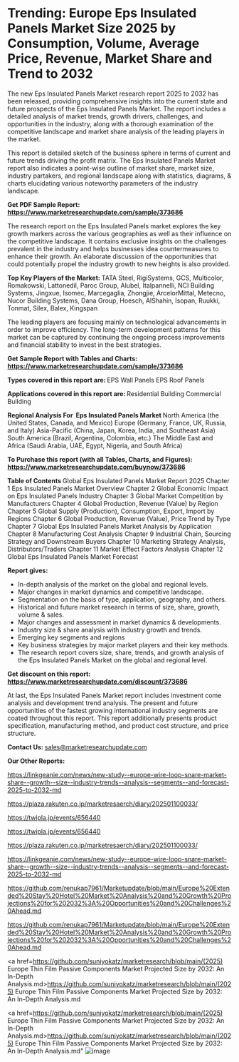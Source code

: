 # Trending: Europe Eps Insulated Panels Market Size 2025 by Consumption, Volume, Average Price, Revenue, Market Share and Trend to 2032

The new Eps Insulated Panels Market research report 2025 to 2032 has been released, providing comprehensive insights into the current state and future prospects of the Eps Insulated Panels Market. The report includes a detailed analysis of market trends, growth drivers, challenges, and opportunities in the industry, along with a thorough examination of the competitive landscape and market share analysis of the leading players in the market.

This report is detailed sketch of the business sphere in terms of current and future trends driving the profit matrix. The Eps Insulated Panels Market report also indicates a point-wise outline of market share, market size, industry partakers, and regional landscape along with statistics, diagrams, &amp; charts elucidating various noteworthy parameters of the industry landscape.

<strong><b>Get PDF Sample Report: <a href=https://www.marketresearchupdate.com/sample/373686>https://www.marketresearchupdate.com/sample/373686</a></b></strong>

The research report on the Eps Insulated Panels market explores the key growth markers across the various geographies as well as their influence on the competitive landscape. It contains exclusive insights on the challenges prevalent in the industry and helps businesses idea countermeasures to enhance their growth. An elaborate discussion of the opportunities that could potentially propel the industry growth to new heights is also provided.

<strong><b>Top Key Players of the Market:
</b></strong>TATA Steel, RigiSystems, GCS, Multicolor, Romakowski, Lattonedil, Paroc Group, Alubel, Italpannelli, NCI Building Systems, Jingxue, Isomec, Marcegaglia, Zhongjie, ArcelorMittal, Metecno, Nucor Building Systems, Dana Group, Hoesch, AlShahin, Isopan, Ruukki, Tonmat, Silex, Balex, Kingspan<strong><b>
</b></strong>

The leading players are focusing mainly on technological advancements in order to improve efficiency. The long-term development patterns for this market can be captured by continuing the ongoing process improvements and financial stability to invest in the best strategies.

<strong><b>Get Sample Report with Tables and Charts: <a href=https://www.marketresearchupdate.com/sample/373686>https://www.marketresearchupdate.com/sample/373686</a></b></strong>

<strong><b>Types covered in this report are:
</b></strong>EPS Wall Panels
EPS Roof Panels<strong><b>
</b></strong>

<strong><b>Applications covered in this report are:
</b></strong>Residential Building
Commercial Building<strong><b>
</b></strong>

<strong><b>Regional Analysis For  Eps Insulated Panels Market</b></strong><strong><b>
</b></strong>North America (the United States, Canada, and Mexico)
Europe (Germany, France, UK, Russia, and Italy)
Asia-Pacific (China, Japan, Korea, India, and Southeast Asia)
South America (Brazil, Argentina, Colombia, etc.)
The Middle East and Africa (Saudi Arabia, UAE, Egypt, Nigeria, and South Africa)

<strong><b>To Purchase this report (with all Tables, Charts, and Figures): <a href=https://www.marketresearchupdate.com/buynow/373686>https://www.marketresearchupdate.com/buynow/373686</a></b></strong>

<strong><b>Table of Contents</b></strong><strong><b>
</b></strong>Global Eps Insulated Panels Market Report 2025
Chapter 1 Eps Insulated Panels Market Overview
Chapter 2 Global Economic Impact on Eps Insulated Panels Industry
Chapter 3 Global Market Competition by Manufacturers
Chapter 4 Global Production, Revenue (Value) by Region
Chapter 5 Global Supply (Production), Consumption, Export, Import by Regions
Chapter 6 Global Production, Revenue (Value), Price Trend by Type
Chapter 7 Global Eps Insulated Panels Market Analysis by Application
Chapter 8 Manufacturing Cost Analysis
Chapter 9 Industrial Chain, Sourcing Strategy and Downstream Buyers
Chapter 10 Marketing Strategy Analysis, Distributors/Traders
Chapter 11 Market Effect Factors Analysis
Chapter 12 Global Eps Insulated Panels Market Forecast

<strong><b>Report gives:</b></strong>

- In-depth analysis of the market on the global and regional levels.
- Major changes in market dynamics and competitive landscape.
- Segmentation on the basis of type, application, geography, and others.
- Historical and future market research in terms of size, share, growth, volume &amp; sales.
- Major changes and assessment in market dynamics &amp; developments.
- Industry size &amp; share analysis with industry growth and trends.
- Emerging key segments and regions
- Key business strategies by major market players and their key methods.
- The research report covers size, share, trends, and growth analysis of the Eps Insulated Panels Market on the global and regional level.

<strong><b>Get discount on this report: <a href=https://www.marketresearchupdate.com/discount/373686>https://www.marketresearchupdate.com/discount/373686</a></b></strong>

At last, the Eps Insulated Panels Market report includes investment come analysis and development trend analysis. The present and future opportunities of the fastest growing international industry segments are coated throughout this report. This report additionally presents product specification, manufacturing method, and product cost structure, and price structure.

<strong><b>Contact Us:
</b></strong>sales@marketresearchupdate.com

<strong>Our Other Reports:</strong>

<a href=https://linkgeanie.com/news/new-study--europe-wire-loop-snare-market-share--growth--size--industry-trends--analysis--segments--and-forecast-2025-to-2032-md>https://linkgeanie.com/news/new-study--europe-wire-loop-snare-market-share--growth--size--industry-trends--analysis--segments--and-forecast-2025-to-2032-md</a>

<a href=https://plaza.rakuten.co.jp/marketresaerch/diary/202501100033/>https://plaza.rakuten.co.jp/marketresaerch/diary/202501100033/</a>

<a href=https://twipla.jp/events/656440>https://twipla.jp/events/656440</a>

<a href=https://twipla.jp/events/656440>https://twipla.jp/events/656440</a>

<a href=https://plaza.rakuten.co.jp/marketresaerch/diary/202501100033/>https://plaza.rakuten.co.jp/marketresaerch/diary/202501100033/</a>

<a href=https://linkgeanie.com/news/new-study--europe-wire-loop-snare-market-share--growth--size--industry-trends--analysis--segments--and-forecast-2025-to-2032-md>https://linkgeanie.com/news/new-study--europe-wire-loop-snare-market-share--growth--size--industry-trends--analysis--segments--and-forecast-2025-to-2032-md</a>

<a href=https://github.com/renukap7961/Marketupdate/blob/main/Europe%20Extended%20Stay%20Hotel%20Market%20Analysis%20and%20Growth%20Projections%20for%202032%3A%20Opportunities%20and%20Challenges%20Ahead.md>https://github.com/renukap7961/Marketupdate/blob/main/Europe%20Extended%20Stay%20Hotel%20Market%20Analysis%20and%20Growth%20Projections%20for%202032%3A%20Opportunities%20and%20Challenges%20Ahead.md</a>

<a href=https://github.com/renukap7961/Marketupdate/blob/main/Europe%20Extended%20Stay%20Hotel%20Market%20Analysis%20and%20Growth%20Projections%20for%202032%3A%20Opportunities%20and%20Challenges%20Ahead.md>https://github.com/renukap7961/Marketupdate/blob/main/Europe%20Extended%20Stay%20Hotel%20Market%20Analysis%20and%20Growth%20Projections%20for%202032%3A%20Opportunities%20and%20Challenges%20Ahead.md</a>

<a href=https://github.com/suniyokatz/marketresearch/blob/main/(2025) Europe Thin Film Passive Components Market Projected Size by 2032: An In-Depth Analysis.md>https://github.com/suniyokatz/marketresearch/blob/main/(2025) Europe Thin Film Passive Components Market Projected Size by 2032: An In-Depth Analysis.md</a>

<a href=https://github.com/suniyokatz/marketresearch/blob/main/(2025) Europe Thin Film Passive Components Market Projected Size by 2032: An In-Depth Analysis.md>https://github.com/suniyokatz/marketresearch/blob/main/(2025) Europe Thin Film Passive Components Market Projected Size by 2032: An In-Depth Analysis.md</a>"
![image](https://github.com/user-attachments/assets/43418d86-f314-4ae9-aaae-dd195f608c99)
